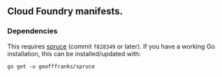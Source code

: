 ## Cloud Foundry manifests.

### Dependencies

This requires [spruce](https://github.com/geofffranks/spruce#readme) (commit
`f828349` or later). If you have a working Go installation, this can be
installed/updated with:

    go get -u geofffranks/spruce
